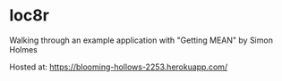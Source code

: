# loc8r
Walking through an example application with "Getting MEAN" by Simon Holmes

Hosted at: https://blooming-hollows-2253.herokuapp.com/
